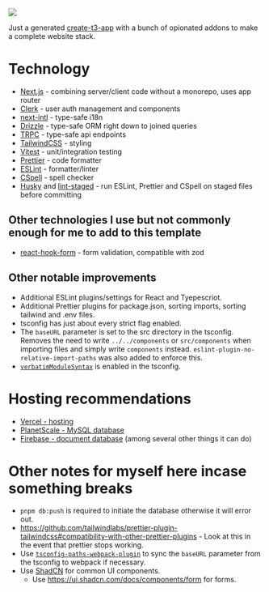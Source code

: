 ![](https://img.shields.io/badge/Among_Us-ඞ-red)

Just a generated [create-t3-app](https://create.t3.gg) with a bunch of opionated addons to make a complete website stack.

# Technology

- [Next.js](https://nextjs.org) - combining server/client code without a monorepo, uses app router
- [Clerk](https://clerk.com) - user auth management and components
- [next-intl](https://next-intl-docs.vercel.app) - type-safe i18n
- [Drizzle](https://orm.drizzle.team) - type-safe ORM right down to joined queries
- [TRPC](https://trpc.io) - type-safe api endpoints
- [TailwindCSS](https://tailwindcss.com) - styling
- [Vitest](https://vitest.dev) - unit/integration testing
- [Prettier](https://prettier.io) - code formatter
- [ESLint](https://eslint.org) - formatter/linter
- [CSpell](https://cspell.org) - spell checker
- [Husky](https://typicode.github.io/husky) and [lint-staged](https://github.com/okonet/lint-staged) - run ESLint, Prettier and CSpell on staged files before committing

## Other technologies I use but not commonly enough for me to add to this template

- [react-hook-form](https://react-hook-form.com) - form validation, compatible with zod

## Other notable improvements

- Additional ESLint plugins/settings for React and Tyepescriot.
- Additional Prettier plugins for package.json, sorting imports, sorting tailwind and .env files.
- tsconfig has just about every strict flag enabled.
- The `baseURL` parameter is set to the src directory in the tsconfig. Removes the need to write `../../components` or `src/components` when importing files and simply write `components` instead. `eslint-plugin-no-relative-import-paths` was also added to enforce this.
- [`verbatimModuleSyntax`](https://www.typescriptlang.org/tsconfig#verbatimModuleSyntax) is enabled in the tsconfig.

# Hosting recommendations
- [Vercel - hosting](https://vercel.com)
- [PlanetScale - MySQL database](https://planetscale.com)
- [Firebase - document database](https://firebase.google.com) (among several other things it can do)

# Other notes for myself here incase something breaks

- `pnpm db:push` is required to initiate the database otherwise it will error out.
- https://github.com/tailwindlabs/prettier-plugin-tailwindcss#compatibility-with-other-prettier-plugins - Look at this in the event that prettier stops working.
- Use [`tsconfig-paths-webpack-plugin`](https://www.npmjs.com/package/tsconfig-paths-webpack-plugin) to sync the `baseURL` parameter from the tsconfig to webpack if necessary.
- Use [ShadCN](https://ui.shadcn.com/) for common UI components.
  - Use https://ui.shadcn.com/docs/components/form for forms.
